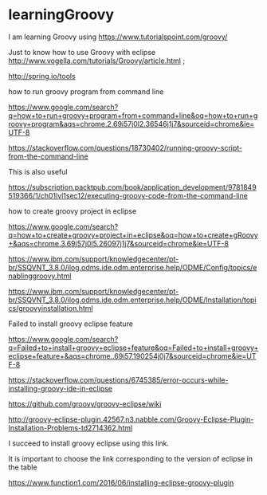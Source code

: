 # learningGroovy
I am learning Groovy using https://www.tutorialspoint.com/groovy/  


Just to know how to use Groovy with eclipse http://www.vogella.com/tutorials/Groovy/article.html  ;

http://spring.io/tools

how to run groovy program from command line

https://www.google.com/search?q=how+to+run+groovy+program+from+command+line&oq=how+to+run+groovy+program&aqs=chrome.2.69i57j0l2.36546j1j7&sourceid=chrome&ie=UTF-8

https://stackoverflow.com/questions/18730402/running-groovy-script-from-the-command-line

This is also useful

https://subscription.packtpub.com/book/application_development/9781849519366/1/ch01lvl1sec12/executing-groovy-code-from-the-command-line

how to create groovy project in eclipse

https://www.google.com/search?q=how+to+create+groovy+project+in+eclipse&oq=how+to+create+gRoovy+&aqs=chrome.3.69i57j0l5.26097j1j7&sourceid=chrome&ie=UTF-8

https://www.ibm.com/support/knowledgecenter/pt-br/SSQVNT_3.8.0/ilog.odms.ide.odm.enterprise.help/ODME/Config/topics/enablinggroovy.html

https://www.ibm.com/support/knowledgecenter/pt-br/SSQVNT_3.8.0/ilog.odms.ide.odm.enterprise.help/ODME/Installation/topics/groovyinstallation.html


Failed to install groovy eclipse feature

https://www.google.com/search?q=Failed+to+install+groovy+eclipse+feature&oq=Failed+to+install+groovy+eclipse+feature+&aqs=chrome..69i57.190254j0j7&sourceid=chrome&ie=UTF-8

https://stackoverflow.com/questions/6745385/error-occurs-while-installing-groovy-ide-in-eclipse

https://github.com/groovy/groovy-eclipse/wiki

http://groovy-eclipse-plugin.42567.n3.nabble.com/Groovy-Eclipse-Plugin-Installation-Problems-td2714362.html

I succeed to install groovy eclipse using this link.

It is important to choose the link corresponding to the version of eclipse in the table

https://www.function1.com/2016/06/installing-eclipse-groovy-plugin

